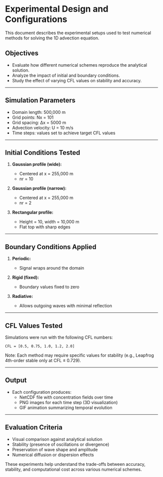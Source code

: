 # Experimental Design and Configurations

This document describes the experimental setups used to test numerical methods for solving the 1D advection equation.

## Objectives
- Evaluate how different numerical schemes reproduce the analytical solution.
- Analyze the impact of initial and boundary conditions.
- Study the effect of varying CFL values on stability and accuracy.

---

## Simulation Parameters
- Domain length: 500,000 m
- Grid points: Nx = 101
- Grid spacing: Δx = 5000 m
- Advection velocity: U = 10 m/s
- Time steps: values set to achieve target CFL values

---

## Initial Conditions Tested

1. **Gaussian profile (wide):**
   - Centered at x = 255,000 m
   - nr = 10

2. **Gaussian profile (narrow):**
   - Centered at x = 255,000 m
   - nr = 2

3. **Rectangular profile:**
   - Height = 10, width = 10,000 m
   - Flat top with sharp edges

---

## Boundary Conditions Applied

1. **Periodic:**
   - Signal wraps around the domain

2. **Rigid (fixed):**
   - Boundary values fixed to zero

3. **Radiative:**
   - Allows outgoing waves with minimal reflection

---

## CFL Values Tested

Simulations were run with the following CFL numbers:

    CFL = [0.5, 0.75, 1.0, 1.2, 2.0]

Note: Each method may require specific values for stability (e.g., Leapfrog 4th-order stable only at CFL ≤ 0.729).

---

## Output
- Each configuration produces:
  - NetCDF file with concentration fields over time
  - PNG images for each time step (3D visualization)
  - GIF animation summarizing temporal evolution

---

## Evaluation Criteria
- Visual comparison against analytical solution
- Stability (presence of oscillations or divergence)
- Preservation of wave shape and amplitude
- Numerical diffusion or dispersion effects

These experiments help understand the trade-offs between accuracy, stability, and computational cost across various numerical schemes.


